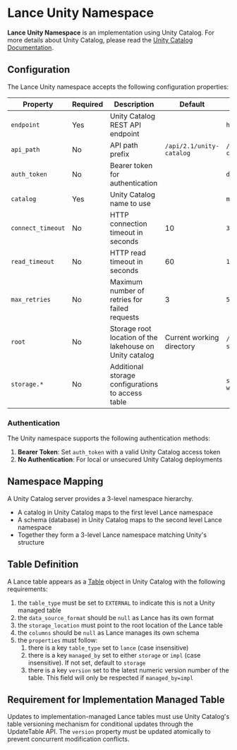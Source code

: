 # Lance Unity Namespace

**Lance Unity Namespace** is an implementation using Unity Catalog.
For more details about Unity Catalog, please read the [Unity Catalog Documentation](https://www.unitycatalog.io/).

## Configuration

The Lance Unity namespace accepts the following configuration properties:

| Property            | Required | Description                                                    | Default                   | Example                           |
|---------------------|----------|----------------------------------------------------------------|---------------------------|-----------------------------------|
| `endpoint`          | Yes      | Unity Catalog REST API endpoint                               |                           | `http://localhost:8080`           |
| `api_path`          | No       | API path prefix                                               | `/api/2.1/unity-catalog`  | `/api/2.1/unity-catalog`          |
| `auth_token`        | No       | Bearer token for authentication                               |                           | `dapi123456789abcdef`             |
| `catalog`           | Yes      | Unity Catalog name to use                                     |                           | `main`                            |
| `connect_timeout`   | No       | HTTP connection timeout in seconds                            | 10                        | `30`                              |
| `read_timeout`      | No       | HTTP read timeout in seconds                                  | 60                        | `120`                             |
| `max_retries`       | No       | Maximum number of retries for failed requests                 | 3                         | `5`                               |
| `root`              | No       | Storage root location of the lakehouse on Unity catalog       | Current working directory | `/my/dir`, `s3://bucket/prefix`   |
| `storage.*`         | No       | Additional storage configurations to access table             |                           | `storage.region=us-west-2`        |

### Authentication

The Unity namespace supports the following authentication methods:

1. **Bearer Token**: Set `auth_token` with a valid Unity Catalog access token
2. **No Authentication**: For local or unsecured Unity Catalog deployments

## Namespace Mapping

A Unity Catalog server provides a 3-level namespace hierarchy.

- A catalog in Unity Catalog maps to the first level Lance namespace
- A schema (database) in Unity Catalog maps to the second level Lance namespace
- Together they form a 3-level Lance namespace matching Unity's structure

## Table Definition

A Lance table appears as a [Table](https://github.com/unitycatalog/unitycatalog/blob/main/api/all.yaml) 
object in Unity Catalog with the following requirements:

1. the `table_type` must be set to `EXTERNAL` to indicate this is not a Unity managed table
2. the `data_source_format` should be `null` as Lance has its own format
3. the `storage_location` must point to the root location of the Lance table
4. the `columns` should be `null` as Lance manages its own schema
5. the `properties` must follow:
    1. there is a key `table_type` set to `lance` (case insensitive)
    2. there is a key `managed_by` set to either `storage` or `impl` (case insensitive). If not set, default to `storage`
    3. there is a key `version` set to the latest numeric version number of the table. This field will only be respected if `managed_by=impl`

## Requirement for Implementation Managed Table

Updates to implementation-managed Lance tables must use Unity Catalog's table versioning mechanism
for conditional updates through the UpdateTable API. The `version` property must be updated atomically
to prevent concurrent modification conflicts.